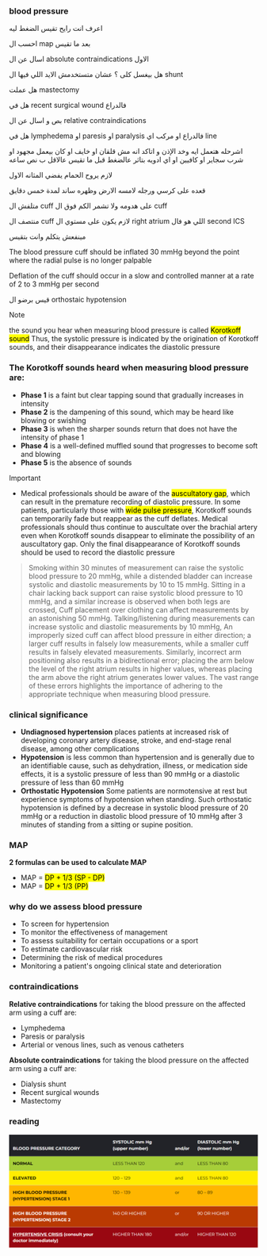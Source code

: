 ### blood pressure
اعرف انت رايح تقيس الضغط ليه 

احسب ال map بعد ما تقيس 

اسال عن ال absolute contraindications الاول 

هل بيغسل كلى ؟ عشان متستخدمش الايد اللي فيها ال shunt

هل عملت mastectomy

هل في recent surgical wound فالدراع 

بص و اسال عن ال  relative contraindications

هل في lymphedema او paresis او paralysis فالدراع او مركب اي line

اشرحله هتعمل ايه وخد الإذن و اتاكد انه مش قلقان او خايف او كان بيعمل مجهود او شرب سجاير او كافيين او اي ادويه بتاثر عالضغط قبل ما تقيس عالاقل ب نص ساعه

لازم يروح الحمام يفضي المثانه الاول

قعده على كرسي ورجله لامسه الارض وظهره ساند لمدة خمس دقايق

متلفش ال cuff على هدومه ولا تشمر الكم فوق ال cuff

منتصف ال cuff لازم يكون على مستوي ال right atrium اللي هو فال second ICS

مينفعش يتكلم وانت بتقيس

The blood pressure cuff should be inflated 30 mmHg beyond the point where the radial pulse is no longer palpable

Deflation of the cuff should occur in a slow and controlled manner at a rate of 2 to 3 mmHg per second

قيس برضو ال orthostaic hypotension

> [!NOTE]
> the sound you hear when measuring blood pressure is called <mark>Korotkoff sound</mark>
> Thus, the systolic pressure is indicated by the origination of Korotkoff sounds, and their disappearance indicates the diastolic pressure

### The Korotkoff sounds heard when measuring blood pressure are:
- **Phase 1** is a faint but clear tapping sound that gradually increases in intensity
- **Phase 2** is the dampening of this sound, which may be heard like blowing or swishing
- **Phase 3** is when the sharper sounds return that does not have the intensity of phase 1
- **Phase 4** is a well-defined muffled sound that progresses to become soft and blowing
- **Phase 5** is the absence of sounds

> [!IMPORTANT]
> - Medical professionals should be aware of the <mark>auscultatory gap</mark>, which can result in the premature recording of diastolic pressure. In some patients, particularly those with <mark>wide pulse pressure</mark>, Korotkoff sounds can temporarily fade but reappear as the cuff deflates. Medical professionals should thus continue to auscultate over the brachial artery even when Korotkoff sounds disappear to eliminate the possibility of an auscultatory gap. Only the final disappearance of Korotkoff sounds should be used to record the diastolic pressure

> Smoking within 30 minutes of measurement can raise the systolic blood pressure to 20 mmHg, while a distended bladder can increase systolic and diastolic measurements by 10 to 15 mmHg. Sitting in a chair lacking back support can raise systolic blood pressure to 10 mmHg, and a similar increase is observed when both legs are crossed, Cuff placement over clothing can affect measurements by an astonishing 50 mmHg. Talking/listening during measurements can increase systolic and diastolic measurements by 10 mmHg, An improperly sized cuff can affect blood pressure in either direction; a larger cuff results in falsely low measurements, while a smaller cuff results in falsely elevated measurements. Similarly, incorrect arm positioning also results in a bidirectional error; placing the arm below the level of the right atrium results in higher values, whereas placing the arm above the right atrium generates lower values. The vast range of these errors highlights the importance of adhering to the appropriate technique when measuring blood pressure.

### clinical significance
- **Undiagnosed hypertension** places patients at increased risk of developing coronary artery disease, stroke, and end-stage renal disease, among other complications
- **Hypotension** is less common than hypertension and is generally due to an identifiable cause, such as dehydration, illness, or medication side effects, it is a systolic pressure of less than 90 mmHg or a diastolic pressure of less than 60 mmHg
- **Orthostatic Hypotension** Some patients are normotensive at rest but experience symptoms of hypotension when standing. Such orthostatic hypotension is defined by a decrease in systolic blood pressure of 20 mmHg or a reduction in diastolic blood pressure of 10 mmHg after 3 minutes of standing from a sitting or supine position.

### MAP

**2 formulas can be used to calculate MAP**

- MAP = <mark>DP + 1/3 (SP - DP)</mark>
- MAP = <mark>DP + 1/3 (PP)</mark>

### why do we assess blood pressure
- To screen for hypertension
- To monitor the effectiveness of management
- To assess suitability for certain occupations or a sport 
- To estimate cardiovascular risk
- Determining the risk of medical procedures
- Monitoring a patient's ongoing clinical state and deterioration

### contraindications
**Relative contraindications** for taking the blood pressure on the affected arm using a cuff are:
- Lymphedema
- Paresis or paralysis
- Arterial or venous lines, such as venous catheters

**Absolute contraindications** for taking the blood pressure on the affected arm using a cuff are:
- Dialysis shunt
- Recent surgical wounds
- Mastectomy

### reading

![](./HTNStages.png)